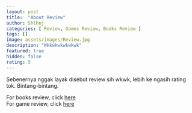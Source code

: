 ```yaml
---
layout: post
title:  "About Review"
author: Shlhnj
categories: [ Review, Games Review, Books Review ]
tags: []
image: assets/images/Review.jpg
description: "Wkkwkwkwkwkwk"
featured: true
hidden: false
rating: 5
---
```


Sebenernya nggak layak disebut review sih wkwk, lebih ke ngasih rating tok. Bintang-bintang.

For books review, click [here](https://bukanmedium.github.io/BukanMedium.github.io/categories#Books-review) <br>
For game review, click [here](https://bukanmedium.github.io/BukanMedium.github.io/categories#Game-review)

